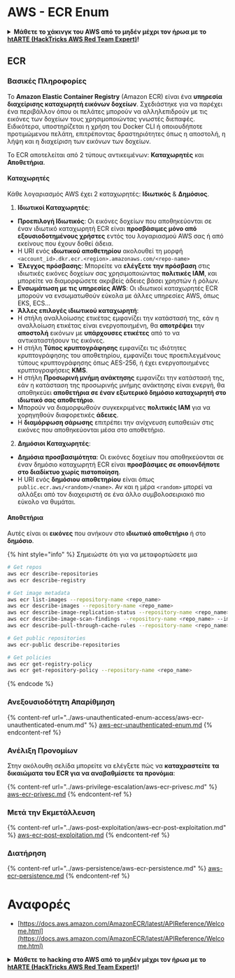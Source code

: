 # AWS - ECR Enum

<details>

<summary><strong>Μάθετε το χάκινγκ του AWS από το μηδέν μέχρι τον ήρωα με το</strong> <a href="https://training.hacktricks.xyz/courses/arte"><strong>htARTE (HackTricks AWS Red Team Expert)</strong></a><strong>!</strong></summary>

Άλλοι τρόποι για να υποστηρίξετε το HackTricks:

* Εάν θέλετε να δείτε την **εταιρεία σας να διαφημίζεται στο HackTricks** ή να **κατεβάσετε το HackTricks σε μορφή PDF** ελέγξτε τα [**ΣΧΕΔΙΑ ΣΥΝΔΡΟΜΗΣ**](https://github.com/sponsors/carlospolop)!
* Αποκτήστε το [**επίσημο PEASS & HackTricks swag**](https://peass.creator-spring.com)
* Ανακαλύψτε [**The PEASS Family**](https://opensea.io/collection/the-peass-family), τη συλλογή μας από αποκλειστικά [**NFTs**](https://opensea.io/collection/the-peass-family)
* **Εγγραφείτε στη** 💬 [**ομάδα Discord**](https://discord.gg/hRep4RUj7f) ή στη [**ομάδα telegram**](https://t.me/peass) ή **ακολουθήστε** μας στο **Twitter** 🐦 [**@hacktricks_live**](https://twitter.com/hacktricks_live)**.**
* **Μοιραστείτε τα χάκινγκ κόλπα σας υποβάλλοντας PRs στα** [**HackTricks**](https://github.com/carlospolop/hacktricks) και [**HackTricks Cloud**](https://github.com/carlospolop/hacktricks-cloud) αποθετήρια του github.

</details>

## ECR

### Βασικές Πληροφορίες

Το **Amazon Elastic Container Registry** (Amazon ECR) είναι ένα **υπηρεσία διαχείρισης καταχωρητή εικόνων δοχείων**. Σχεδιάστηκε για να παρέχει ένα περιβάλλον όπου οι πελάτες μπορούν να αλληλεπιδρούν με τις εικόνες των δοχείων τους χρησιμοποιώντας γνωστές διεπαφές. Ειδικότερα, υποστηρίζεται η χρήση του Docker CLI ή οποιουδήποτε προτιμώμενου πελάτη, επιτρέποντας δραστηριότητες όπως η αποστολή, η λήψη και η διαχείριση των εικόνων των δοχείων.

Το ECR αποτελείται από 2 τύπους αντικειμένων: **Καταχωρητές** και **Αποθετήρια**.

#### Καταχωρητές

Κάθε λογαριασμός AWS έχει 2 καταχωρητές: **Ιδιωτικός** & **Δημόσιος**.

1. **Ιδιωτικοί Καταχωρητές**:

* **Προεπιλογή Ιδιωτικός**: Οι εικόνες δοχείων που αποθηκεύονται σε έναν ιδιωτικό καταχωρητή ECR είναι **προσβάσιμες μόνο από εξουσιοδοτημένους χρήστες** εντός του λογαριασμού AWS σας ή από εκείνους που έχουν δοθεί άδεια.
* Η URI ενός **ιδιωτικού αποθετηρίου** ακολουθεί τη μορφή `<account_id>.dkr.ecr.<region>.amazonaws.com/<repo-name>`
* **Έλεγχος πρόσβασης**: Μπορείτε να **ελέγξετε την πρόσβαση** στις ιδιωτικές εικόνες δοχείων σας χρησιμοποιώντας **πολιτικές IAM**, και μπορείτε να διαμορφώσετε ακριβείς άδειες βάσει χρηστών ή ρόλων.
* **Ενσωμάτωση με τις υπηρεσίες AWS**: Οι ιδιωτικοί καταχωρητές ECR μπορούν να ενσωματωθούν εύκολα με άλλες υπηρεσίες AWS, όπως EKS, ECS...
* **Άλλες επιλογές ιδιωτικού καταχωρητή**:
* Η στήλη αναλλοίωσης ετικέτας εμφανίζει την κατάστασή της, εάν η αναλλοίωση ετικέτας είναι ενεργοποιημένη, θα **αποτρέψει** την **αποστολή** εικόνων με **υπάρχουσες ετικέτες** από το να αντικαταστήσουν τις εικόνες.
* Η στήλη **Τύπος κρυπτογράφησης** εμφανίζει τις ιδιότητες κρυπτογράφησης του αποθετηρίου, εμφανίζει τους προεπιλεγμένους τύπους κρυπτογράφησης όπως AES-256, ή έχει ενεργοποιημένες κρυπτογραφήσεις **KMS**.
* Η στήλη **Προσωρινή μνήμη ανάκτησης** εμφανίζει την κατάστασή της, εάν η κατάσταση της προσωρινής μνήμης ανάκτησης είναι ενεργή, θα αποθηκεύει **αποθετήρια σε έναν εξωτερικό δημόσιο καταχωρητή στο ιδιωτικό σας αποθετήριο**.
* Μπορούν να διαμορφωθούν συγκεκριμένες **πολιτικές IAM** για να χορηγηθούν διαφορετικές **άδειες**.
* Η **διαμόρφωση σάρωσης** επιτρέπει την ανίχνευση ευπαθειών στις εικόνες που αποθηκεύονται μέσα στο αποθετήριο.

2. **Δημόσιοι Καταχωρητές**:

* **Δημόσια προσβασιμότητα**: Οι εικόνες δοχείων που αποθηκεύονται σε έναν δημόσιο καταχωρητή ECR είναι **προσβάσιμες σε οποιονδήποτε στο διαδίκτυο χωρίς πιστοποίηση**.
* Η URI ενός **δημόσιου αποθετηρίου** είναι όπως `public.ecr.aws/<random>/<name>`. Αν και η μέρα `<random>` μπορεί να αλλάξει από τον διαχειριστή σε ένα άλλο συμβολοσειριακό πιο εύκολο να θυμάται.

#### **Αποθετήρια**

Αυτές είναι οι **εικόνες** που ανήκουν στο **ιδιωτικό αποθετήριο** ή στο **δημόσιο**.

{% hint style="info" %}
Σημειώστε ότι για να μεταφορτώσετε μια
```bash
# Get repos
aws ecr describe-repositories
aws ecr describe-registry

# Get image metadata
aws ecr list-images --repository-name <repo_name>
aws ecr describe-images --repository-name <repo_name>
aws ecr describe-image-replication-status --repository-name <repo_name> --image-id <image_id>
aws ecr describe-image-scan-findings --repository-name <repo_name> --image-id <image_id>
aws ecr describe-pull-through-cache-rules --repository-name <repo_name> --image-id <image_id>

# Get public repositories
aws ecr-public describe-repositories

# Get policies
aws ecr get-registry-policy
aws ecr get-repository-policy --repository-name <repo_name>
```
{% endcode %}

### Ανεξουσιοδότητη Απαρίθμηση

{% content-ref url="../aws-unauthenticated-enum-access/aws-ecr-unauthenticated-enum.md" %}
[aws-ecr-unauthenticated-enum.md](../aws-unauthenticated-enum-access/aws-ecr-unauthenticated-enum.md)
{% endcontent-ref %}

### Ανέλιξη Προνομίων

Στην ακόλουθη σελίδα μπορείτε να ελέγξετε πώς να **καταχραστείτε τα δικαιώματα του ECR για να αναβαθμίσετε τα προνόμια**:

{% content-ref url="../aws-privilege-escalation/aws-ecr-privesc.md" %}
[aws-ecr-privesc.md](../aws-privilege-escalation/aws-ecr-privesc.md)
{% endcontent-ref %}

### Μετά την Εκμετάλλευση

{% content-ref url="../aws-post-exploitation/aws-ecr-post-exploitation.md" %}
[aws-ecr-post-exploitation.md](../aws-post-exploitation/aws-ecr-post-exploitation.md)
{% endcontent-ref %}

### Διατήρηση

{% content-ref url="../aws-persistence/aws-ecr-persistence.md" %}
[aws-ecr-persistence.md](../aws-persistence/aws-ecr-persistence.md)
{% endcontent-ref %}

# Αναφορές
* [https://docs.aws.amazon.com/AmazonECR/latest/APIReference/Welcome.html](https://docs.aws.amazon.com/AmazonECR/latest/APIReference/Welcome.html)

<details>

<summary><strong>Μάθετε το hacking στο AWS από το μηδέν μέχρι τον ήρωα με το</strong> <a href="https://training.hacktricks.xyz/courses/arte"><strong>htARTE (HackTricks AWS Red Team Expert)</strong></a><strong>!</strong></summary>

Άλλοι τρόποι για να υποστηρίξετε το HackTricks:

* Εάν θέλετε να δείτε την **εταιρεία σας να διαφημίζεται στο HackTricks** ή να **κατεβάσετε το HackTricks σε μορφή PDF** ελέγξτε τα [**ΣΧΕΔΙΑ ΣΥΝΔΡΟΜΗΣ**](https://github.com/sponsors/carlospolop)!
* Αποκτήστε το [**επίσημο PEASS & HackTricks swag**](https://peass.creator-spring.com)
* Ανακαλύψτε [**The PEASS Family**](https://opensea.io/collection/the-peass-family), τη συλλογή μας από αποκλειστικά [**NFTs**](https://opensea.io/collection/the-peass-family)
* **Εγγραφείτε στη** 💬 [**ομάδα Discord**](https://discord.gg/hRep4RUj7f) ή στην [**ομάδα telegram**](https://t.me/peass) ή **ακολουθήστε** μας στο **Twitter** 🐦 [**@hacktricks_live**](https://twitter.com/hacktricks_live)**.**
* **Μοιραστείτε τα κόλπα σας για το hacking υποβάλλοντας PRs στα** [**HackTricks**](https://github.com/carlospolop/hacktricks) και [**HackTricks Cloud**](https://github.com/carlospolop/hacktricks-cloud) αποθετήρια του github.

</details>
